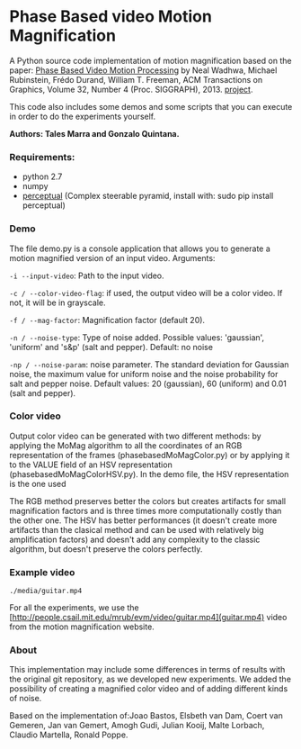 <h1>Phase Based video Motion Magnification</h1>

A Python source code implementation of motion magnification based on the paper: [Phase Based Video Motion Processing](http://people.csail.mit.edu/mrub/papers/phasevid-siggraph13.pdf) by Neal Wadhwa, Michael Rubinstein, Frédo Durand, William T. Freeman, ACM Transactions on Graphics, Volume 32, Number 4 (Proc. SIGGRAPH), 2013. [project](http://people.csail.mit.edu/nwadhwa/phase-video/). 

This code also includes some demos and some scripts that you can execute in order to do the experiments yourself.

__Authors: Tales Marra and Gonzalo Quintana.__

### Requirements:

 - python 2.7
 - numpy
 - [perceptual](https://github.com/andreydung/Steerable-filter) (Complex steerable pyramid, install with: sudo pip install perceptual)
 
 
### Demo

The file demo.py is a console application that allows you to generate a motion magnified version of an input video. Arguments:

`-i --input-video`: Path to the input video.  

`-c / --color-video-flag`: if used, the output video will be a color video. If not, it will be in grayscale.

`-f / --mag-factor`: Magnification factor (default 20).

`-n / --noise-type`: Type of noise added. Possible values: 'gaussian', 'uniform' and 's&p' (salt and pepper). Default: no noise

`-np / --noise-param`: noise parameter. The standard deviation for Gaussian noise, the maximum value for uniform noise and the noise probability for salt and pepper noise. Default values: 20 (gaussian), 60 (uniform) and 0.01 (salt and pepper).

### Color video

Output color video can be generated with two different methods: by applying the MoMag algorithm to all the coordinates of an RGB representation of the frames (phasebasedMoMagColor.py) or by applying it to the VALUE field of an HSV representation (phasebasedMoMagColorHSV.py). In the demo file, the HSV representation is the one used

The RGB method preserves better the colors but creates artifacts for small magnification factors and is three times more computationally costly than the other one. The HSV has better performances (it doesn't create more artifacts than the clasical method and can be used with relatively big amplification factors) and doesn't add any complexity to the classic algorithm, but doesn't preserve the colors perfectly. 
     
### Example video

    ./media/guitar.mp4
    
For all the experiments, we use the [http://people.csail.mit.edu/mrub/evm/video/guitar.mp4](guitar.mp4) video from the motion magnification website.

 
### About

This implementation may include some differences in terms of results with the original git repository, as we developed new experiments. We added the possibility of creating a magnified color video and of adding different kinds of noise.
 
Based on the implementation of:Joao Bastos, Elsbeth van Dam, Coert van Gemeren, Jan van Gemert, Amogh Gudi, Julian Kooij, Malte Lorbach, Claudio Martella, Ronald Poppe.

